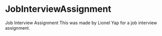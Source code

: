 # JobInterviewAssignment
Job Interview Assignment
This was made by Lionel Yap for a job interview assignment.
